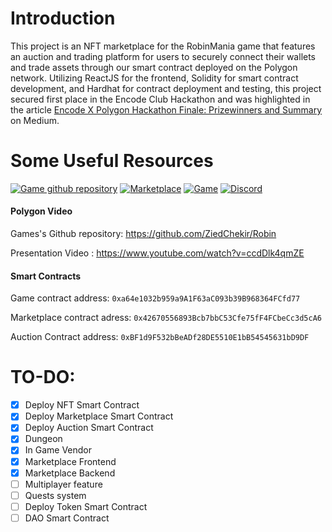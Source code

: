 # Introduction

This project is an NFT marketplace for the RobinMania game that features an auction and trading platform for users to securely connect their wallets and trade assets through our smart contract deployed on the Polygon network. Utilizing ReactJS for the frontend, Solidity for smart contract development, and Hardhat for contract deployment and testing, this project secured first place in the Encode Club Hackathon and was highlighted in the article [Encode X Polygon Hackathon Finale: Prizewinners and Summary](https://medium.com/encode-club/encode-x-polygon-hackathon-finale-prizewinners-and-summary-482a19848535) on Medium.

# Some Useful Resources

[![Game github repository](https://user-images.githubusercontent.com/20319127/170844594-3d038136-996c-4ff1-82f8-e078cd19cbd0.png)](https://github.com/ZiedChekir/Robin)   [![Marketplace](https://user-images.githubusercontent.com/20319127/170844732-666424ee-d0d3-4dc9-bfa8-c619ced4a159.png)](https://robinmania.vercel.app/)   [![Game](https://user-images.githubusercontent.com/20319127/170844827-26bd6b8d-baa5-46bc-9339-bf1d2d0c5ed2.png)](https://acazied.itch.io/robinmania)
[![Discord](https://user-images.githubusercontent.com/20319127/170844896-14bdc34e-bdc6-4f67-93f7-8410e98b01d5.png)](https://discord.gg/Hvfhw5de)

####  Polygon Video

Games's Github repository: https://github.com/ZiedChekir/Robin

Presentation Video : https://www.youtube.com/watch?v=ccdDlk4qmZE


#### Smart Contracts

Game contract address: ``0xa64e1032b959a9A1F63aC093b39B968364FCfd77``

Marketplace contract  adress: ``0x42670556893Bcb7bbC53Cfe75fF4FCbeCc3d5cA6``

Auction Contract address: ``0xBF1d9F532bBeADf28DE5510E1bB54545631bD9DF``


# TO-DO:
- [x] Deploy NFT Smart Contract
- [x] Deploy Marketplace Smart Contract
- [x] Deploy Auction Smart Contract
- [x] Dungeon
- [x] In Game Vendor
- [x] Marketplace Frontend
- [x] Marketplace Backend
- [ ] Multiplayer feature
- [ ] Quests system
- [ ] Deploy Token Smart Contract
- [ ] DAO Smart Contract
